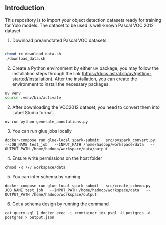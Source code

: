 ## Introduction  

This repository is to import your object detection datasets ready for training for Yolo models. The dataset to be used is well-known Pascal VOC 2012 dataset.

1. Download preannotated Pascal VOC datasets. 
```bash

chmod +x download_data.sh
./download_data.sh
```
2. Create a Python environment by either uv package, you may follow the installation steps through the link (https://docs.astral.sh/uv/getting-started/installation). After the installation, you can create the environment to install the necessary packages.
```bash 
uv venv
source .venv/bin/activate
```
2. After downloading the VOC2012 dataset, you need to convert them into Label Studio format.
```
uv run python generate_annotations.py 
```
3. You can run glue jobs locally 
```
docker-compose run glue-local spark-submit   src/pyspark_convert.py   --JOB_NAME test_job   --INPUT_PATH /home/hadoop/workspace/data   --OUTPUT_PATH /home/hadoop/workspace/data/output
```
4. Ensure write permissions on the host folder
```
chmod -R 777 workspace/data
```
5. You can infer schema by running
```
docker-compose run glue-local spark-submit   src/create_schema.py   --JOB_NAME test_job   --INPUT_PATH /home/hadoop/workspace/data   --OUTPUT_PATH /home/hadoop/workspace/output
```
6. Get a schema design by running the command
```
cat query.sql | docker exec -i <container_id> psql -U postgres -d postgres > output.json
```